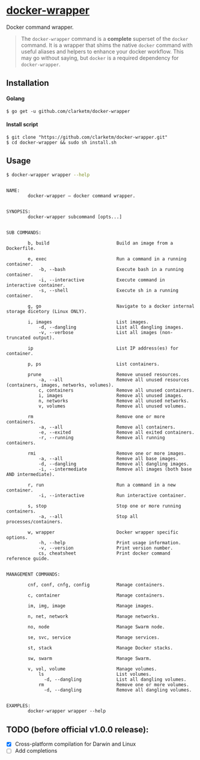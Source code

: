 # [docker-wrapper](https://godoc.org/github.com/clarketm/docker-wrapper)
Docker command wrapper.

> The `docker-wrapper` command is a **complete** superset of the `docker` command. It is a wrapper that shims the native `docker` command with useful aliases and helpers to enhance your docker workflow. This may go without saying, but `docker` is a required dependency for `docker-wrapper`.

## Installation

#### Golang
```shell
$ go get -u github.com/clarketm/docker-wrapper
```

#### Install script
```shell
$ git clone "https://github.com/clarketm/docker-wrapper.git"
$ cd docker-wrapper && sudo sh install.sh
```

## Usage
```bash
$ docker-wrapper wrapper --help
```

```text

NAME:
        docker-wrapper – docker command wrapper.


SYNOPSIS:
        docker-wrapper subcommand [opts...]


SUB COMMANDS:

        b, build                    	 Build an image from a Dockerfile.

        e, exec                     	 Run a command in a running container.
            -b, --bash              	 Execute bash in a running container.
            -i, --interactive       	 Execute command in interactive container.
            -s, --shell             	 Execute sh in a running container.

        g, go                       	 Navigate to a docker internal storage dicetory (Linux ONLY).

        i, images                   	 List images.
            -d, --dangling          	 List all dangling images.
            -v, --verbose           	 List all images (non-truncated output).

        ip                          	 List IP address(es) for container.

        p, ps                       	 List containers.

        prune                       	 Remove unused resources.
            -a, --all               	 Remove all unused resources (containers, images, networks, volumes).
            c, containers           	 Remove all unused containers.
            i, images               	 Remove all unused images.
            n, networks             	 Remove all unused networks.
            v, volumes              	 Remove all unused volumes.

        rm                          	 Remove one or more containers.
            -a, --all               	 Remove all containers.
            -e, --exited            	 Remove all exited containers.
            -r, --running           	 Remove all running containers.

        rmi                         	 Remove one or more images.
            -a, --all               	 Remove all base images.
            -d, --dangling          	 Remove all dangling images.
            -i, --intermediate      	 Remove all images (both base AND intermediate).

        r, run                      	 Run a command in a new container.
            -i, --interactive       	 Run interactive container.

        s, stop                     	 Stop one or more running containers.
            -a, --all               	 Stop all processes/containers.

        w, wrapper                  	 Docker wrapper specific options.
            -h, --help              	 Print usage information.
            -v, --version           	 Print version number.
            cs, cheatsheet          	 Print docker command reference guide.


MANAGEMENT COMMANDS:

        cnf, conf, cnfg, config     	 Manage containers.

        c, container                	 Manage containers.

        im, img, image              	 Manage images.

        n, net, network             	 Manage networks.

        no, node                    	 Manage Swarm node.

        se, svc, service            	 Manage services.

        st, stack                   	 Manage Docker stacks.

        sw, swarm                   	 Manage Swarm.

        v, vol, volume              	 Manage volumes.
            ls                      	 List volumes.
              -d, --dangling        	 List all dangling volumes.
            rm                      	 Remove one or more volumes.
              -d, --dangling        	 Remove all dangling volumes.


EXAMPLES:
        docker-wrapper wrapper --help

```

## TODO (before official v1.0.0 release):
- [x] Cross-platform compilation for Darwin and Linux
- [ ] Add completions
